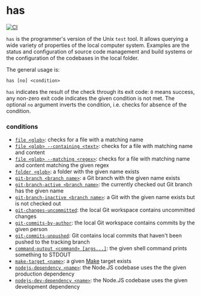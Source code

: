 # has

[![CI](https://github.com/kevgo/has/actions/workflows/ci.yml/badge.svg)](https://github.com/kevgo/has/actions/workflows/ci.yml)

`has` is the programmer's version of the Unix `test` tool. It allows querying a
wide variety of properties of the local computer system. Examples are the status
and configuration of source code management and build systems or the
configuration of the codebases in the local folder.

The general usage is:

```
has [no] <condition>
```

`has` indicates the result of the check through its exit code: `0` means
success, any non-zero exit code indicates the given condition is not met. The
optional `no` argument inverts the condition, i.e. checks for absence of the
condition.

### conditions

- [`file <glob>`](features/filesystem/file-name.feature): checks for a file with a matching name
- [`file <glob> --containing <text>`](features/filesystem/features/file-content.feature): checks for a file
  with matching name and content
- [`file <glob> --matching <regex>`](features/filesystem/features/file-content-regex.feature): checks for a
  file with matching name and content matching the given regex
- [`folder <glob>`](features/folder.feature): a folder with the given name
  exists
- [`git-branch <branch name>`](features/git-branch.feature): a Git branch with
  the given name exists
- [`git-branch-active <branch name>`](features/git-branch-active.feature): the
  currently checked out Git branch has the given name
- [`git-branch-inactive <branch name>`](features/git-branch-inactive.feature): a
  Git with the given name exists but is not checked out
- [`git-changes-uncommitted`](features/git-changes-uncommitted.feature): the
  local Git workspace contains uncommitted changes
- [`git-commits-by-author`](features/git-commits-by-author.feature): the local
  Git workspace contains commits by the given person
- [`git-commits-unpushed`](features/git-commits-unpushed.feature): Git contains
  local commits that haven't been pushed to the tracking branch
- [`command-output <command> [args...]`](features/command-output.feature): the
  given shell command prints something to STDOUT
- [`make-target <name>`](features/make-target.feature): a given
  [Make](https://www.gnu.org/software/make) target exists
- [`nodejs-dependency <name>`](features/node-dependency.feature): the Node.JS
  codebase uses the the given production dependency
- [`nodejs-dev-dependency <name>`](features/node-dependency.feature): the
  Node.JS codebase uses the given development dependency
